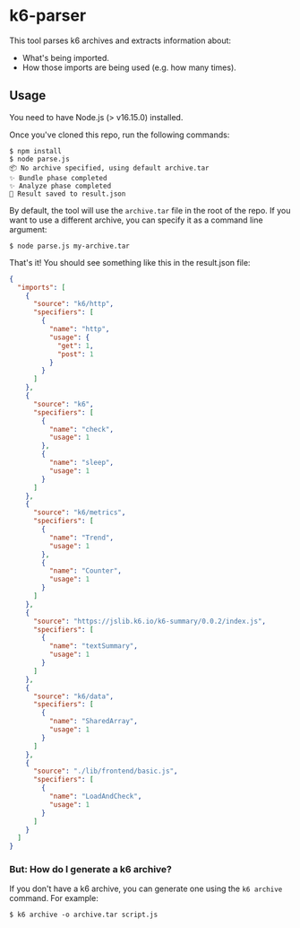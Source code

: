 # k6-parser
This tool parses k6 archives and extracts information about:
- What's being imported.
- How those imports are being used (e.g. how many times).

## Usage

You need to have Node.js (> v16.15.0) installed. 

Once you've cloned this repo, run the following commands:
```
$ npm install
$ node parse.js
📦 No archive specified, using default archive.tar
✨ Bundle phase completed
✨ Analyze phase completed
📜 Result saved to result.json
```

By default, the tool will use the `archive.tar` file in the root of the repo. If you want to use a different archive, you can specify it as a command line argument:
```
$ node parse.js my-archive.tar
```

That's it! You should see something like this in the result.json file:
```json
{
  "imports": [
    {
      "source": "k6/http",
      "specifiers": [
        {
          "name": "http",
          "usage": {
            "get": 1,
            "post": 1
          }
        }
      ]
    },
    {
      "source": "k6",
      "specifiers": [
        {
          "name": "check",
          "usage": 1
        },
        {
          "name": "sleep",
          "usage": 1
        }
      ]
    },
    {
      "source": "k6/metrics",
      "specifiers": [
        {
          "name": "Trend",
          "usage": 1
        },
        {
          "name": "Counter",
          "usage": 1
        }
      ]
    },
    {
      "source": "https://jslib.k6.io/k6-summary/0.0.2/index.js",
      "specifiers": [
        {
          "name": "textSummary",
          "usage": 1
        }
      ]
    },
    {
      "source": "k6/data",
      "specifiers": [
        {
          "name": "SharedArray",
          "usage": 1
        }
      ]
    },
    {
      "source": "./lib/frontend/basic.js",
      "specifiers": [
        {
          "name": "LoadAndCheck",
          "usage": 1
        }
      ]
    }
  ]
}
```

### But: How do I generate a k6 archive?

If you don't have a k6 archive, you can generate one using the `k6 archive` command. For example:
```
$ k6 archive -o archive.tar script.js
```
